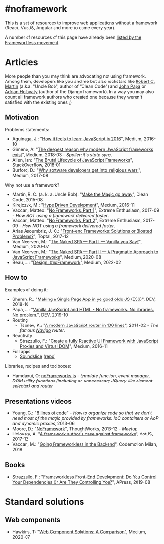 # #noframework

This is a set of resources to improve web applications without a framework (React, VueJS, Angular and more to come 
every year).

A number of resources of this page have already been [listed by the Frameworkless movement](https://github.com/frameworkless-movement/awesome-frameworkless).

# Articles

More people than you may think are advocating not using framework. 
Among them, developers like you and me but also rockstars like 
[Robert C. Martin](https://fr.wikipedia.org/wiki/Robert_C._Martin) (a.k.a. "Uncle Bob", author of "Clean Code") and 
[John Papa](https://www.johnpapa.net) or
[Adrian Holovaty](https://en.wikipedia.org/wiki/Adrian_Holovaty) (author of the Django framework). 
In a way you may also count all framework authors who created one because they weren't satisfied with the existing ones ;)  

## Motivation

Problems statements:

- Aguinaga, J.: "[How it feels to learn JavaScript in 2016](https://medium.com/hackernoon/how-it-feels-to-learn-javascript-in-2016-d3a717dd577f#.758uh588b)", Medium, 2016-10
- Gimeno, A: "[The deepest reason why modern JavaScript frameworks exist](https://medium.com/dailyjs/the-deepest-reason-why-modern-javascript-frameworks-exist-933b86ebc445)", Medium, 2018-03 - *Spoiler: it's state sync*.
- Allen, Ian: "[The Brutal Lifecycle of JavaScript Frameworks](https://stackoverflow.blog/2018/01/11/brutal-lifecycle-javascript-frameworks)", StackOverflow, 2018-01
- Burford, D.: "[Why software developers get into ‘religious wars’](https://medium.com/@DomBurf/why-software-developers-get-into-religious-wars-f2abf0dd8e3e)", Medium, 2017-08

Why not use a framework?

- Martin, R. C. (a. k. a. Uncle Bob): "[Make the Magic go away](https://blog.cleancoder.com/uncle-bob/2015/08/06/LetTheMagicDie.html)", Clean Code, 2015-08
- Kirejczyk, M.: "[Hype Driven Development](https://blog.daftcode.pl/hype-driven-development-3469fc2e9b22#.xzb70jlwe)", Medium, 2016-11
- Vaccari, Matteo: "[No Frameworks, Part 1](http://matteo.vaccari.name/blog/archives/1019)", Extreme Enthusiasm, 2017-09 - *How NOT using a framework delivered faster*. 
- Vaccari, Matteo: "[No Frameworks, Part 2](http://matteo.vaccari.name/blog/archives/1022)", Extreme Enthusiasm, 2017-09 - *How NOT using a framework delivered faster*. 
- Arias Asoumbriz, J.-C.: "[Front-end Frameworks: Solutions or Bloated Problems?](https://www.toptal.com/javascript/are-big-front-end-frameworks-bad)", Toptal, 2017-12
- Van Neerven, M.: "[The Naked SPA — Part I — Vanilla you Say?](https://medium.com/cto-as-a-service/the-naked-spa-part-i-96980aa1e9f9)", Medium, 2020-07
- Van Neerven, M.: "[The Naked SPA — Part II — A Pragmatic Approach to JavaScript Frameworks](https://medium.com/cto-as-a-service/the-naked-spa-part-ii-a-pragmatic-approach-to-javascript-frameworks-85601a36101f)", Medium, 2020-08
- Beau, J.: "[Design: #noFramework](https://javarome.medium.com/design-noframework-bbc00a02d9b3)", Medium, 2022-02

## How to

Examples of doing it:

- Sharan, R.: "[Making a Single Page App in ye good olde JS (ES6)](https://dev.to/rishavs/making-a-single-page-app-in-ye-good-olde-js-es6-3eng)", DEV, 2018-10
- Papa, J.: "[Vanilla JavaScript and HTML - No frameworks. No libraries. No problem.](https://dev.to/pluralsight/vanilla-javascript-and-html-no-frameworks-no-libraries-no-problem-2n99)", DEV, 2019-10
- Routing
  - Tsonev, K.: "[A modern JavaScript router in 100 lines](https://krasimirtsonev.com/blog/article/A-modern-JavaScript-router-in-100-lines-history-api-pushState-hash-url)", 2014-02 - *The famous [Navigo](https://github.com/krasimir/navigo) router*.
- Reactivity
  - Strazzullo, F.: "[Create a fully Reactive UI Framework with JavaScript Proxies and Virtual DOM](https://medium.com/flowingis/create-a-fully-reactive-ui-framework-with-javascript-proxies-and-virtual-dom-c6fb28253776)", Medium, 2016-11
- Full apps
  - [Soundslice](https://www.soundslice.com) ([repo](https://github.com/soundslice))

Libraries, recipes and toolboxes: 

- Hamdaoui, O: [noFrameworks.js](https://github.com/oussamahamdaoui/noframework.js) - *template function, event manager, DOM utility functions (including an unnecessary JQuery-like element selector) and router*

## Presentations videos

- Young, G.: "[8 lines of code](https://www.infoq.com/presentations/8-lines-code-refactoring/)" - *How to organize code so that we don't need most of the magic provided by frameworks: IoC containers or AoP and dynamic proxies*, 2013-06
- Moore, D.: "[NoFramework](https://www.meetup.com/manchester-geek-nights/events/151901802/)", ThoughtWorks, 2013-12 - *Meetup*
- Holovaty, A. "[A framework author's case against frameworks](https://www.dotconferences.com/2017/12/adrian-holovaty-a-framework-author-case-against-frameworks)", dotJS, 2017-12
- Vaccari, M.: "[Going Frameworkless in the Backend](https://www.youtube.com/watch?v=hepg9freOxg)", Codemotion Milan, 2018

## Books

- Strazzullo, F.: "[Frameworkless Front-End Development: Do You Control Your Dependencies Or Are They Controlling You?](https://www.amazon.fr/Frameworkless-Front-End-Development-Dependencies-Controlling/dp/1484249666)", APress, 2019-08

# Standard solutions

## Web components

- Hawkins, T: "[Web Component Solutions: A Comparison"](https://levelup.gitconnected.com/web-component-solutions-a-comparison-e2fa25c34730), Medium, 2020-07
